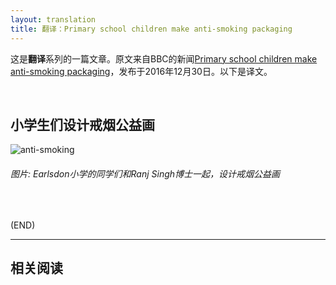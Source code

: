 ```yaml
---
layout: translation
title: 翻译：Primary school children make anti-smoking packaging
---
```



这是**翻译**系列的一篇文章。原文来自BBC的新闻[Primary school children make anti-smoking packaging](http://www.bbc.com/news/uk-38460350)，发布于2016年12月30日。以下是译文。

<br/>

##	小学生们设计戒烟公益画

<img alt="anti-smoking" src="http://ichef-1.bbci.co.uk/news/660/cpsprodpb/F36D/production/_93171326_hi037035974.jpg">

<h6>图片: Earlsdon小学的同学们和Ranj Singh博士一起，设计戒烟公益画</h6>

<br/>

(END)

---

##  相关阅读

